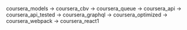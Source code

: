 coursera_models ->
coursera_cbv ->
coursera_queue ->
coursera_api ->
coursera_api_tested ->
coursera_graphql ->
coursera_optimized ->
coursera_webpack ->
coursera_react1
